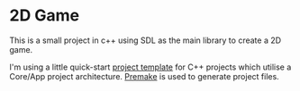 # 2D Game

This is a small project in c++ using SDL as the main library to create a 2D game.

I'm using a little quick-start [project template](https://github.com/TheCherno/ProjectTemplate) for C++ projects which utilise a Core/App project architecture. [Premake](https://github.com/premake/premake-core) is used to generate project files.